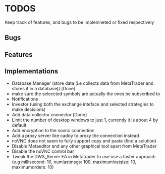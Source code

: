 # TODOS

Keep track of features, and bugs to be implemneted or fixed respectively

## Bugs

## Features

## Implementations

- Database Manager (store data (i.e collects data from MetaTrader and stores it in a database)) [Done]
- make sure the seleccted symbols are actually the ones be subscribed to
- Notifications
- Investor (using both the exchange inteface and selected strategies to make decisions)
- Add data collector connector [Done]
- Limit the number of desktop windows to just 1, currently it is about 4 by default
- Add encryption to the novnc connection
- Add a proxy server like caddy to proxy the connection instead
- noVNC does not seem to fully support copy and paste (find a solution)
- Disable Metaeditor and any other graphical tool apart from MetaTrader
- Disable the noVNC control bar
- Tweak the DWX_Server EA in Metatrader to use use a faster approach (e.g millisecond: 10, numlastmsgs: 100, maximumlostsize: 10, maximumorders: 10)
